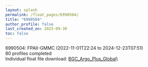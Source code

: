 ```yaml
---
layout: splash
permalink: /float_pages/6990504/
title: "6990504"
author_profile: false
last_created_on: 2025-09-30
toc: false
---
```

 
6990504: FPAII-GMMC (2022-11-01T22:24 to 2024-12-23T07:51)\
80 profiles completed\
Individual float file download: [BGC_Argo_Plus_Global](https://ftp.soest.hawaii.edu/bgc_argo_plus/Individual_Floats/outliers_removed/6990504_Sprof_processed.nc)\

